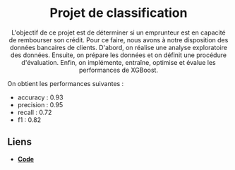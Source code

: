 <h1 align="center">Projet de classification</h1>

<p align="center">
L'objectif de ce projet est de déterminer si un emprunteur est en capacité de rembourser son crédit. Pour ce faire, nous avons à notre disposition des données bancaires de clients. D'abord, on réalise une analyse exploratoire des données. Ensuite, on prépare les données et on définit une procédure d'évaluation. Enfin, on implémente, entraîne, optimise et évalue les performances de XGBoost. 

On obtient les performances suivantes : 
- accuracy : 0.93
- precision : 0.95
- recall : 0.72
- f1 : 0.82

## Liens 

*  [**Code**]([https://github.com/marcberret/project_credit_risk_classification/blob/main/main.ipynb])
